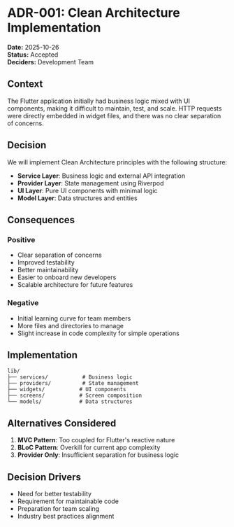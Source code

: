 # ADR-001: Clean Architecture Implementation

**Date:** 2025-10-26  
**Status:** Accepted  
**Deciders:** Development Team  

## Context

The Flutter application initially had business logic mixed with UI components, making it difficult to maintain, test, and scale. HTTP requests were directly embedded in widget files, and there was no clear separation of concerns.

## Decision

We will implement Clean Architecture principles with the following structure:

- **Service Layer**: Business logic and external API integration
- **Provider Layer**: State management using Riverpod
- **UI Layer**: Pure UI components with minimal logic
- **Model Layer**: Data structures and entities

## Consequences

### Positive
- Clear separation of concerns
- Improved testability
- Better maintainability
- Easier to onboard new developers
- Scalable architecture for future features

### Negative
- Initial learning curve for team members
- More files and directories to manage
- Slight increase in code complexity for simple operations

## Implementation

```
lib/
├── services/           # Business logic
├── providers/          # State management  
├── widgets/           # UI components
├── screens/           # Screen composition
└── models/            # Data structures
```

## Alternatives Considered

1. **MVC Pattern**: Too coupled for Flutter's reactive nature
2. **BLoC Pattern**: Overkill for current app complexity
3. **Provider Only**: Insufficient separation for business logic

## Decision Drivers

- Need for better testability
- Requirement for maintainable code
- Preparation for team scaling
- Industry best practices alignment